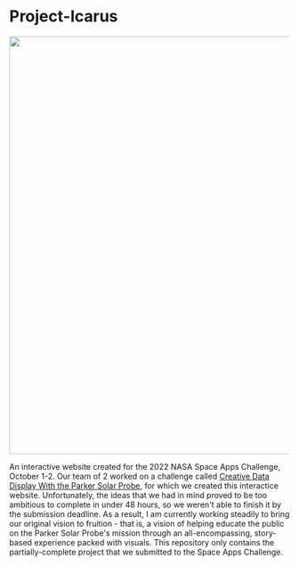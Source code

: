 # Project-Icarus
<p align="center">
  <img src="ProjectIcarusHeader.png" width="750" />
</p>

An interactive website created for the 2022 NASA Space Apps Challenge, October 1-2. Our team of 2 worked on a challenge called [Creative Data Display With the Parker Solar Probe](https://2022.spaceappschallenge.org/challenges/2022-challenges/creative-data-display/details), for which we created this interactice website. Unfortunately, the ideas that we had in mind proved to be too ambitious to complete in under 48 hours, so we weren't able to finish it by the submission deadline. As a result, I am currently working steadily to bring our original vision to fruition - that is, a vision of helping educate the public on the Parker Solar Probe's mission through an all-encompassing, story-based experience packed with visuals. This repository only contains the partially-complete project that we submitted to the Space Apps Challenge.
